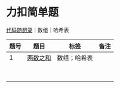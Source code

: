 力扣简单题
===

[代码随想录](https://github.com/Sihan-A/LeetCode-questions-Python/tree/main/%E4%BB%A3%E7%A0%81%E9%9A%8F%E6%83%B3%E5%BD%95)｜数组｜哈希表

| 题号 | 题目                                                         | 标签         | 备注 |
| ---- | ------------------------------------------------------------ | ------------ | ---- |
| 1    | [两数之和](https://github.com/Sihan-A/LeetCode-questions-Python/blob/main/LeetCode-easy/0001-two-sum.py) | 数组；哈希表 |      |
|      |                                                              |              |      |
|      |                                                              |              |      |
|      |                                                              |              |      |
|      |                                                              |              |      |
|      |                                                              |              |      |
|      |                                                              |              |      |
|      |                                                              |              |      |
|      |                                                              |              |      |

